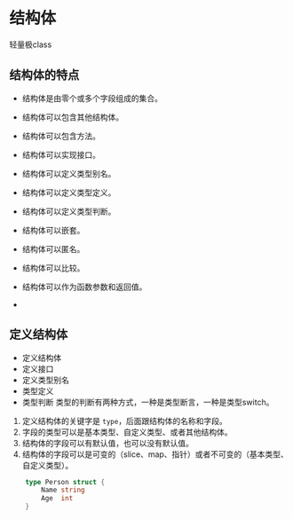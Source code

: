 # 结构体
轻量极class
## 结构体的特点
- 结构体是由零个或多个字段组成的集合。
- 结构体可以包含其他结构体。
- 结构体可以包含方法。
- 结构体可以实现接口。
- 结构体可以定义类型别名。
- 结构体可以定义类型定义。
- 结构体可以定义类型判断。
- 结构体可以嵌套。
- 结构体可以匿名。
- 结构体可以比较。
- 结构体可以作为函数参数和返回值。

- 
## 定义结构体    
- 定义结构体
- 定义接口
- 定义类型别名
- 类型定义 
- 类型判断 类型的判断有两种方式，一种是类型断言，一种是类型switch。


1. 定义结构体的关键字是 `type`，后面跟结构体的名称和字段。
2. 字段的类型可以是基本类型、自定义类型、或者其他结构体。
3. 结构体的字段可以有默认值，也可以没有默认值。
4. 结构体的字段可以是可变的（slice、map、指针）或者不可变的（基本类型、自定义类型）。
```go   
    type Person struct {    
        Name string    
        Age  int    
    }       
```
